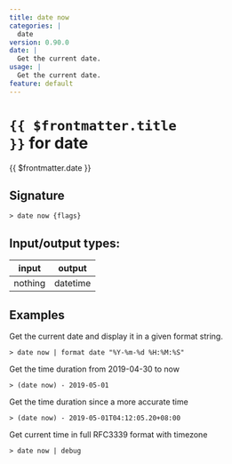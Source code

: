 ```yaml
---
title: date now
categories: |
  date
version: 0.90.0
date: |
  Get the current date.
usage: |
  Get the current date.
feature: default
---
```


<!-- This file is automatically generated. Please edit the command in https://github.com/nushell/nushell instead. -->

# <code>{{ $frontmatter.title }}</code> for date

<div class='command-title'>{{ $frontmatter.date }}</div>

## Signature

`> date now {flags} `

## Input/output types:

| input   | output   |
| ------- | -------- |
| nothing | datetime |

## Examples

Get the current date and display it in a given format string.

```nushell
> date now | format date "%Y-%m-%d %H:%M:%S"

```

Get the time duration from 2019-04-30 to now

```nushell
> (date now) - 2019-05-01

```

Get the time duration since a more accurate time

```nushell
> (date now) - 2019-05-01T04:12:05.20+08:00

```

Get current time in full RFC3339 format with timezone

```nushell
> date now | debug

```
